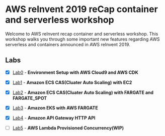 # AWS reInvent 2019 reCap container and serverless workshop

Welcome to AWS reInvent recap container and serverless workshop. This workshop walks you through some important new features regarding AWS serverless and containers announced in AWS reInvent 2019.


## Labs

- [x] [Lab0](lab0/README.md) - **Environment Setup with AWS Cloud9 and AWS CDK**
- [x] [Lab1](lab1/README.md) - **Amazon ECS CAS(Cluater Auto Scaling) with EC2**
- [x] [Lab2](lab2/README.md) - **Amazon ECS CAS(Cluater Auto Scaling) with FARGATE and FARGATE_SPOT**
- [x] [Lab3](lab3/README.md) - **Amazon EKS with AWS FARGATE**
- [x] [Lab4](lab4/README.md) - **Amazon API Gateway HTTP API**
- [ ] [Lab5](lab5/README.md) - **AWS Lambda Provisioned Concurrency(WIP)**


